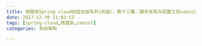```yaml
---
title: 微服务Spring cloud经验总结系列(初级），第十三篇：服务发现与配置工具consul
date: 2017-12-30 21:03:53
tags: [spring-cloud,微服务,consul]
categories: 系统架构

---
```


